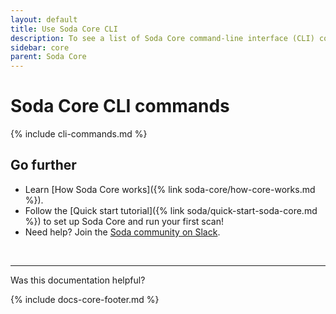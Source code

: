```yaml
---
layout: default
title: Use Soda Core CLI
description: To see a list of Soda Core command-line interface (CLI) commands, use the soda command.
sidebar: core
parent: Soda Core 
---
```


# Soda Core CLI commands 

{% include cli-commands.md %}


## Go further

* Learn [How Soda Core works]({% link soda-core/how-core-works.md %}).
* Follow the [Quick start tutorial]({% link soda/quick-start-soda-core.md %}) to set up Soda Core and run your first scan!
* Need help? Join the <a href="http://community.soda.io/slack" target="_blank"> Soda community on Slack</a>.

<br />

---

Was this documentation helpful?

<!-- LikeBtn.com BEGIN -->
<span class="likebtn-wrapper" data-theme="tick" data-i18n_like="Yes" data-ef_voting="grow" data-show_dislike_label="true" data-counter_zero_show="true" data-i18n_dislike="No"></span>
<script>(function(d,e,s){if(d.getElementById("likebtn_wjs"))return;a=d.createElement(e);m=d.getElementsByTagName(e)[0];a.async=1;a.id="likebtn_wjs";a.src=s;m.parentNode.insertBefore(a, m)})(document,"script","//w.likebtn.com/js/w/widget.js");</script>
<!-- LikeBtn.com END -->

{% include docs-core-footer.md %}
